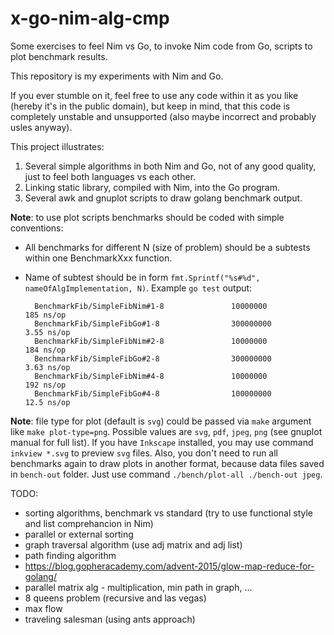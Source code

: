# x-go-nim-alg-cmp
Some exercises to feel Nim vs Go, to invoke Nim code from Go, scripts to plot benchmark results.

This repository is my experiments with Nim and Go.

If you ever stumble on it, feel free to use any code within it as you like (hereby it's in the public domain), but keep in mind, that this code is completely unstable and unsupported (also maybe incorrect and probably usles anyway).

This project illustrates:

1. Several simple algorithms in both Nim and Go, not of any good quality, just to feel both languages vs each other.
2. Linking static library, compiled with Nim, into the Go program.
3. Several awk and gnuplot scripts to draw golang benchmark output.

__Note__: to use plot scripts benchmarks should be coded with simple conventions:
* All benchmarks for different N (size of problem) should be a subtests within one BenchmarkXxx function.
* Name of subtest should be in form `fmt.Sprintf("%s#%d", nameOfAlgImplementation, N)`. Example `go test` output:

        BenchmarkFib/SimpleFibNim#1-8             	10000000	       185 ns/op
        BenchmarkFib/SimpleFibGo#1-8              	300000000	         3.55 ns/op
        BenchmarkFib/SimpleFibNim#2-8             	10000000	       184 ns/op
        BenchmarkFib/SimpleFibGo#2-8              	300000000	         3.63 ns/op
        BenchmarkFib/SimpleFibNim#4-8             	10000000	       192 ns/op
        BenchmarkFib/SimpleFibGo#4-8              	100000000	        12.5 ns/op

__Note__: file type for plot (default is `svg`) could be passed via `make` argument like `make plot-type=png`.
Possible values are `svg`, `pdf`, `jpeg`, `png` (see gnuplot manual for full list). If you have `Inkscape` installed, you may use command `inkview *.svg` to preview `svg` files. Also, you don't need to run all benchmarks again to draw plots in another format, because data files saved in `bench-out` folder. Just use command `./bench/plot-all ./bench-out jpeg`.


TODO:
- sorting algorithms, benchmark vs standard (try to use functional style and list comprehancion in Nim)
- parallel or external sorting
- graph traversal algorithm (use adj matrix and adj list)
- path finding algorithm
- https://blog.gopheracademy.com/advent-2015/glow-map-reduce-for-golang/
- parallel matrix alg - multiplication, min path in graph, ...
- 8 queens problem (recursive and las vegas)
- max flow
- traveling salesman (using ants approach)
